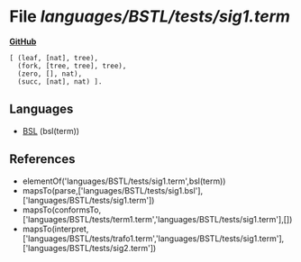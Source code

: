 # File _languages/BSTL/tests/sig1.term_
**[GitHub](https://github.com/softlang/yas/blob/master/languages/BSTL/tests/sig1.term)**
```
[ (leaf, [nat], tree),
  (fork, [tree, tree], tree),
  (zero, [], nat),
  (succ, [nat], nat) ].
```

## Languages
* [BSL](../languages/BSL.md) (bsl(term))

## References
* elementOf('languages/BSTL/tests/sig1.term',bsl(term))
* mapsTo(parse,['languages/BSTL/tests/sig1.bsl'],['languages/BSTL/tests/sig1.term'])
* mapsTo(conformsTo,['languages/BSTL/tests/term1.term','languages/BSTL/tests/sig1.term'],[])
* mapsTo(interpret,['languages/BSTL/tests/trafo1.term','languages/BSTL/tests/sig1.term'],['languages/BSTL/tests/sig2.term'])
